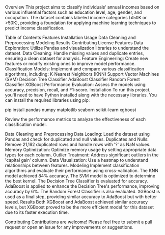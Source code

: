 Overview
This project aims to classify individuals' annual incomes based on various influential factors such as education level, age, gender, and occupation. The dataset contains labeled income categories (≤50K or >50K), providing a foundation for applying machine learning techniques to predict income classification.

Table of Contents
Features
Installation
Usage
Data Cleaning and Preprocessing
Modeling
Results
Contributing
License
Features
Data Exploration: Utilize Pandas and visualization libraries to understand the dataset.
Data Cleaning: Handle missing values and duplicate entries, ensuring a clean dataset for analysis.
Feature Engineering: Create new features or modify existing ones to improve model performance.
Classification Models: Implement and compare various classification algorithms, including:
K-Nearest Neighbors (KNN)
Support Vector Machines (SVM)
Decision Tree Classifier
AdaBoost Classifier
Random Forest Classifier
XGBoost
Performance Evaluation: Assess the models using accuracy, precision, recall, and F1-score.
Installation
To run this project, you'll need to have Python installed along with the necessary libraries. You can install the required libraries using pip:


pip install pandas numpy matplotlib seaborn scikit-learn xgboost



Review the performance metrics to analyze the effectiveness of each classification model.

Data Cleaning and Preprocessing
Data Loading: Load the dataset using Pandas and check for duplicated and null values.
Duplicates and Nulls: Remove 21,162 duplicated rows and handle rows with '?' as NaN values.
Memory Optimization: Optimize memory usage by setting appropriate data types for each column.
Outlier Treatment: Address significant outliers in the 'capital gain' column.
Data Visualization: Use a heatmap to understand relationships between features.
Modeling
Implement classification algorithms and evaluate their performance using cross-validation.
The KNN model achieved 84% accuracy.
The SVM model is optimized to determine the best kernel.
The Decision Tree Classifier is evaluated for accuracy.
AdaBoost is applied to enhance the Decision Tree's performance, improving accuracy by 6%.
The Random Forest Classifier is also evaluated.
XGBoost is used as a final step, providing similar accuracy to AdaBoost but with better speed.
Results
Both XGBoost and AdaBoost achieved similar accuracy levels, but XGBoost proved to be the more efficient model for this dataset due to its faster execution time.

Contributing
Contributions are welcome! Please feel free to submit a pull request or open an issue for any improvements or suggestions.
